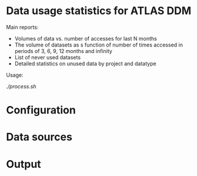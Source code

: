 # Data usage statistics for ATLAS DDM
Main reports:
* Volumes of data vs. number of accesses for last N months
* The volume of datasets as s function of number of times accessed in periods of 3, 6, 9, 12 months and infinity
* List of never used datasets
* Detailed statistics on unused data by project and datatype

Usage:

_./process.sh_

# Configuration

# Data sources

# Output

